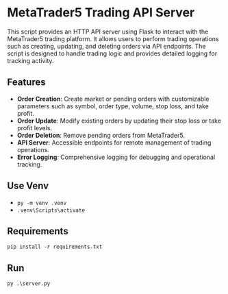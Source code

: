 # MetaTrader5 Trading API Server

This script provides an HTTP API server using Flask to interact with the MetaTrader5 trading platform. It allows users to perform trading operations such as creating, updating, and deleting orders via API endpoints. The script is designed to handle trading logic and provides detailed logging for tracking activity.

## Features
- **Order Creation**: Create market or pending orders with customizable parameters such as symbol, order type, volume, stop loss, and take profit.
- **Order Update**: Modify existing orders by updating their stop loss or take profit levels.
- **Order Deletion**: Remove pending orders from MetaTrader5.
- **API Server**: Accessible endpoints for remote management of trading operations.
- **Error Logging**: Comprehensive logging for debugging and operational tracking.

## Use Venv

- `py -m venv .venv`
- `.venv\Scripts\activate`

## Requirements

`pip install -r requirements.txt`

## Run

`py .\server.py`